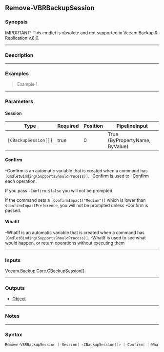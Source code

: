 Remove-VBRBackupSession
-----------------------

### Synopsis
IMPORTANT! This cmdlet is obsolete and not supported in Veeam Backup & Replication v.8.0.

---

### Description

---

### Examples
> Example 1

---

### Parameters
#### **Session**

|Type                |Required|Position|PipelineInput                 |
|--------------------|--------|--------|------------------------------|
|`[CBackupSession[]]`|true    |0       |True (ByPropertyName, ByValue)|

#### **Confirm**
-Confirm is an automatic variable that is created when a command has ```[CmdletBinding(SupportsShouldProcess)]```.
-Confirm is used to -Confirm each operation.

If you pass ```-Confirm:$false``` you will not be prompted.

If the command sets a ```[ConfirmImpact("Medium")]``` which is lower than ```$confirmImpactPreference```, you will not be prompted unless -Confirm is passed.

#### **WhatIf**
-WhatIf is an automatic variable that is created when a command has ```[CmdletBinding(SupportsShouldProcess)]```.
-WhatIf is used to see what would happen, or return operations without executing them

---

### Inputs
Veeam.Backup.Core.CBackupSession[]

---

### Outputs
* [Object](https://learn.microsoft.com/en-us/dotnet/api/System.Object)

---

### Notes

---

### Syntax
```PowerShell
Remove-VBRBackupSession [-Session] <CBackupSession[]> [-Confirm] [-WhatIf] [<CommonParameters>]
```
